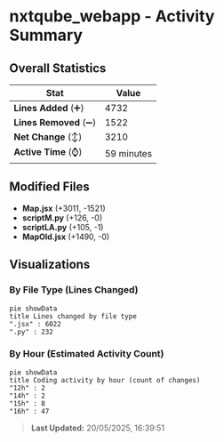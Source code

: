 # nxtqube_webapp - Activity Summary 

## Overall Statistics

| Stat                   | Value                                                             |
| ---------------------- | ----------------------------------------------------------------- |
| **Lines Added** (➕)   | 4732                                          |
| **Lines Removed** (➖) | 1522                                        |
| **Net Change** (↕)    | 3210                |
| **Active Time** (⌚)   | 59 minutes |


## Modified Files
- **Map.jsx** (+3011, -1521)
- **scriptM.py** (+126, -0)
- **scriptLA.py** (+105, -1)
- **MapOld.jsx** (+1490, -0)

## Visualizations

### By File Type (Lines Changed)

```mermaid
pie showData
title Lines changed by file type
".jsx" : 6022
".py" : 232
```

### By Hour (Estimated Activity Count)

```mermaid
pie showData
title Coding activity by hour (count of changes)
"12h" : 2
"14h" : 2
"15h" : 8
"16h" : 47
```


> **Last Updated:** 20/05/2025, 16:39:51